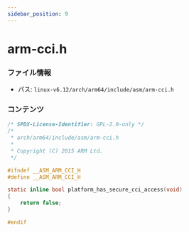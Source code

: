 ```yaml
---
sidebar_position: 9
---
```

# arm-cci.h

### ファイル情報

- パス: `linux-v6.12/arch/arm64/include/asm/arm-cci.h`

### コンテンツ

```h
/* SPDX-License-Identifier: GPL-2.0-only */
/*
 * arch/arm64/include/asm/arm-cci.h
 *
 * Copyright (C) 2015 ARM Ltd.
 */

#ifndef __ASM_ARM_CCI_H
#define __ASM_ARM_CCI_H

static inline bool platform_has_secure_cci_access(void)
{
	return false;
}

#endif

```
